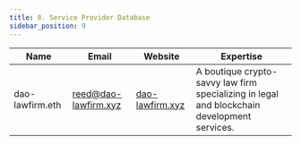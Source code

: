 ```yaml
---
title: 8. Service Provider Database
sidebar_position: 9
---
```


| Name            | Email                | Website                                    | Expertise                                                                                   |
| --------------- | -------------------- | ------------------------------------------ | ------------------------------------------------------------------------------------------- |
| dao-lawfirm.eth | reed@dao-lawfirm.xyz | [dao-lawfirm.xyz](https://dao-lawfirm.xyz/) | A boutique crypto-savvy law firm specializing in legal and blockchain development services. |
